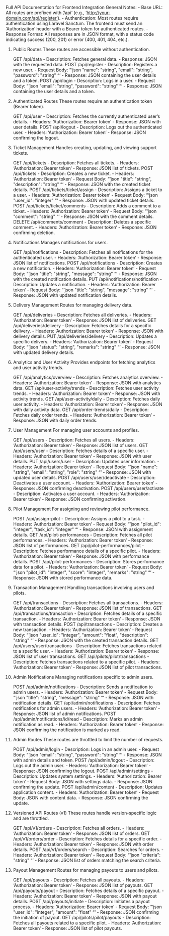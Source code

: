 Full API Documentation for Frontend Integration
General Notes: - Base URL: All routes are prefixed with ‘/api‘ (e.g., ‘http://your-domain.com/api/register‘). - Authentication: Most routes require authentication using Laravel Sanctum. The frontend must send an ‘Authorization‘ header with a Bearer token for authenticated routes. - Response Format: All responses are in JSON format, with a status code indicating success (200, 201) or error (400, 401, 404, etc.).
1. Public Routes These routes are accessible without authentication.

    GET /api/data - Description: Fetches general data. - Response: JSON with the requested data.
    POST /api/register - Description: Registers a new user. - Request Body: “‘json "name": "string", "email": "string", "password": "string" “‘ - Response: JSON containing the user details and a token.
    POST /api/login - Description: Logs in a user. - Request Body: “‘json "email": "string", "password": "string" “‘ - Response: JSON containing the user details and a token.

2. Authenticated Routes These routes require an authentication token (Bearer token).

    GET /api/user - Description: Fetches the currently authenticated user’s details. - Headers: ‘Authorization: Bearer token‘ - Response: JSON with user details.
    POST /api/logout - Description: Logs out the authenticated user. - Headers: ‘Authorization: Bearer token‘ - Response: JSON confirming the logout.

3. Ticket Management Handles creating, updating, and viewing support tickets.

    GET /api/tickets - Description: Fetches all tickets. - Headers: ‘Authorization: Bearer token‘ - Response: JSON list of tickets.
    POST /api/tickets - Description: Creates a new ticket. - Headers: ‘Authorization: Bearer token‘ - Request Body: “‘json "title": "string", "description": "string" “‘ - Response: JSON with the created ticket details.
    POST /api/tickets/ticket/assign - Description: Assigns a ticket to a user. - Headers: ‘Authorization: Bearer token‘ - Request Body: “‘json "user_id": "integer" “‘ - Response: JSON with updated ticket details.
    POST /api/tickets/ticket/comments - Description: Adds a comment to a ticket. - Headers: ‘Authorization: Bearer token‘ - Request Body: “‘json "comment": "string" “‘ - Response: JSON with the comment details.
    DELETE /api/comments/comment - Description: Deletes a specific comment. - Headers: ‘Authorization: Bearer token‘ - Response: JSON confirming deletion.

4. Notifications Manages notifications for users.

    GET /api/notifications - Description: Fetches all notifications for the authenticated user. - Headers: ‘Authorization: Bearer token‘ - Response: JSON list of notifications.
    POST /api/notifications - Description: Creates a new notification. - Headers: ‘Authorization: Bearer token‘ - Request Body: “‘json "title": "string", "message": "string" “‘ - Response: JSON with the created notification details.
    PUT /api/notifications/notification - Description: Updates a notification. - Headers: ‘Authorization: Bearer token‘ - Request Body: “‘json "title": "string", "message": "string" “‘ - Response: JSON with updated notification details.

5. Delivery Management Routes for managing delivery data.

    GET /api/deliveries - Description: Fetches all deliveries. - Headers: ‘Authorization: Bearer token‘ - Response: JSON list of deliveries.
    GET /api/deliveries/delivery - Description: Fetches details for a specific delivery. - Headers: ‘Authorization: Bearer token‘ - Response: JSON with delivery details.
    PUT /api/deliveries/delivery - Description: Updates a specific delivery. - Headers: ‘Authorization: Bearer token‘ - Request Body: “‘json "status": "string", "remarks": "string" “‘ - Response: JSON with updated delivery details.

6. Analytics and User Activity Provides endpoints for fetching analytics and user activity trends.

    GET /api/analytics/overview - Description: Fetches analytics overview. - Headers: ‘Authorization: Bearer token‘ - Response: JSON with analytics data.
    GET /api/user-activity/trends - Description: Fetches user activity trends. - Headers: ‘Authorization: Bearer token‘ - Response: JSON with activity trends.
    GET /api/user-activity/daily - Description: Fetches daily user activity. - Headers: ‘Authorization: Bearer token‘ - Response: JSON with daily activity data.
    GET /api/order-trends/daily - Description: Fetches daily order trends. - Headers: ‘Authorization: Bearer token‘ - Response: JSON with daily order trends.

7. User Management For managing user accounts and profiles.

    GET /api/users - Description: Fetches all users. - Headers: ‘Authorization: Bearer token‘ - Response: JSON list of users.
    GET /api/users/user - Description: Fetches details of a specific user. - Headers: ‘Authorization: Bearer token‘ - Response: JSON with user details.
    PUT /api/users/user - Description: Updates user information. - Headers: ‘Authorization: Bearer token‘ - Request Body: “‘json "name": "string", "email": "string", "role": "string" “‘ - Response: JSON with updated user details.
    POST /api/users/user/deactivate - Description: Deactivates a user account. - Headers: ‘Authorization: Bearer token‘ - Response: JSON confirming deactivation.
    POST /api/users/user/activate - Description: Activates a user account. - Headers: ‘Authorization: Bearer token‘ - Response: JSON confirming activation.

8. Pilot Management For assigning and reviewing pilot performance.

    POST /api/assign-pilot - Description: Assigns a pilot to a task. - Headers: ‘Authorization: Bearer token‘ - Request Body: “‘json "pilot_id": "integer", "task_id": "integer" “‘ - Response: JSON with assignment details.
    GET /api/pilot-performances - Description: Fetches all pilot performances. - Headers: ‘Authorization: Bearer token‘ - Response: JSON list of performances.
    GET /api/pilot-performances/pilot - Description: Fetches performance details of a specific pilot. - Headers: ‘Authorization: Bearer token‘ - Response: JSON with performance details.
    POST /api/pilot-performances - Description: Stores performance data for a pilot. - Headers: ‘Authorization: Bearer token‘ - Request Body: “‘json "pilot_id": "integer", "score": "integer", "remarks": "string" “‘ - Response: JSON with stored performance data.

9. Transaction Management Handling transactions involving users and pilots.

    GET /api/transactions - Description: Fetches all transactions. - Headers: ‘Authorization: Bearer token‘ - Response: JSON list of transactions.
    GET /api/transactions/transaction - Description: Fetches details of a specific transaction. - Headers: ‘Authorization: Bearer token‘ - Response: JSON with transaction details.
    POST /api/transactions - Description: Creates a new transaction. - Headers: ‘Authorization: Bearer token‘ - Request Body: “‘json "user_id": "integer", "amount": "float", "description": "string" “‘ - Response: JSON with the created transaction details.
    GET /api/users/user/transactions - Description: Fetches transactions related to a specific user. - Headers: ‘Authorization: Bearer token‘ - Response: JSON list of user transactions.
    GET /api/pilots/pilot/transactions - Description: Fetches transactions related to a specific pilot. - Headers: ‘Authorization: Bearer token‘ - Response: JSON list of pilot transactions.

10. Admin Notifications Managing notifications specific to admin users.

    POST /api/admin/notifications - Description: Sends a notification to admin users. - Headers: ‘Authorization: Bearer token‘ - Request Body: “‘json "title": "string", "message": "string" “‘ - Response: JSON with notification details.
    GET /api/admin/notifications - Description: Fetches notifications for admin users. - Headers: ‘Authorization: Bearer token‘ - Response: JSON list of admin notifications.
    POST /api/admin/notifications/id/read - Description: Marks an admin notification as read. - Headers: ‘Authorization: Bearer token‘ - Response: JSON confirming the notification is marked as read.

11. Admin Routes These routes are throttled to limit the number of requests.

    POST /api/admin/login - Description: Logs in an admin user. - Request Body: “‘json "email": "string", "password": "string" “‘ - Response: JSON with admin details and token.
    POST /api/admin/logout - Description: Logs out the admin user. - Headers: ‘Authorization: Bearer token‘ - Response: JSON confirming the logout.
    POST /api/admin/settings - Description: Updates system settings. - Headers: ‘Authorization: Bearer token‘ - Request Body: JSON with settings data. - Response: JSON confirming the update.
    POST /api/admin/content - Description: Updates application content. - Headers: ‘Authorization: Bearer token‘ - Request Body: JSON with content data. - Response: JSON confirming the update.

12. Versioned API Routes (v1) These routes handle version-specific logic and are throttled.

    GET /api/v1/orders - Description: Fetches all orders. - Headers: ‘Authorization: Bearer token‘ - Response: JSON list of orders.
    GET /api/v1/orders/order - Description: Fetches details for a specific order. - Headers: ‘Authorization: Bearer token‘ - Response: JSON with order details.
    POST /api/v1/orders/search - Description: Searches for orders. - Headers: ‘Authorization: Bearer token‘ - Request Body: “‘json "criteria": "string" “‘ - Response: JSON list of orders matching the search criteria.

13. Payout Management Routes for managing payouts to users and pilots.

    GET /api/payouts - Description: Fetches all payouts. - Headers: ‘Authorization: Bearer token‘ - Response: JSON list of payouts.
    GET /api/payouts/payout - Description: Fetches details of a specific payout. - Headers: ‘Authorization: Bearer token‘ - Response: JSON with payout details.
    POST /api/payouts/initiate - Description: Initiates a payout process. - Headers: ‘Authorization: Bearer token‘ - Request Body: “‘json "user_id": "integer", "amount": "float" “‘ - Response: JSON confirming the initiation of payout.
    GET /api/pilots/pilot/payouts - Description: Fetches all payouts related to a specific pilot. - Headers: ‘Authorization: Bearer token‘ - Response: JSON list of pilot payouts.
